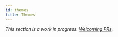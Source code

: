 ```yaml
---
id: themes
title: Themes
---
```


_This section is a work in progress. [Welcoming PRs](https://github.com/facebook/docusaurus/issues/1640)._

<!--

API for themes

References
---
- [source code on loading themes](/packages/docusaurus/src/server/themes/index.ts)
- [using plugins doc](using-plugins.md)
- [vuepress docs on themes](https://v1.vuepress.vuejs.org/theme/)

-->

